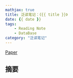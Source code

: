 ```yaml
---
mathjax: true
title: 泛读笔记：《{{ title }}》
date: {{ date }}
tags: 
    - Reading Note
    - DataBase
category: "泛读笔记"
---
```

[Paper](www.example.com)

## 摘要

<!--more-->